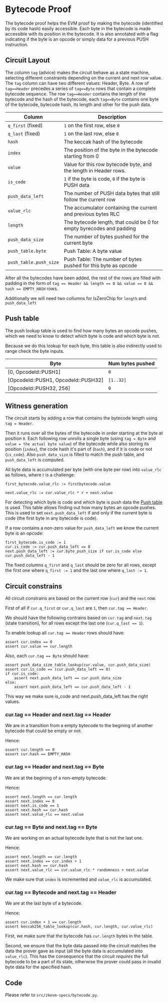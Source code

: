 # Bytecode Proof

The bytecode proof helps the EVM proof by making the bytecode (identified by its code hash) easily accessible. Each byte in the bytecode is made accessible with its position in the bytecode. It is also annotated with a flag indicating if the byte is an opcode or simply data for a previous PUSH instruction.

## Circuit Layout

The column `tag` (advice) makes the circuit behave as a state machine, selecting different constraints depending on the current and next row value. The `tag` column can have two different values: Header, Byte. A row of `tag==Header` precedes a series of `tag==Byte` rows that contain a complete bytecode sequence. The row `tag==Header` contains the length of the bytecode and the hash of the bytecode, each `tag==Byte` contains one byte of the bytecode, bytecode hash, its length and other for the push data.


| Column                | Description                                                         |
| --------------------- | --------------------------------------------------------------------|
| `q_first` (fixed)     | `1` on the first row, else `0`                                      |
| `q_last` (fixed)      | `1` on the last row, else `0`                                       |
| `hash`                | The keccak hash of the bytecode                                     |
| `index`               | The position of the byte in the bytecode starting from 0            |
| `value`               | Value for this row bytecode byte, and the length in Header rows.    |
| `is_code`             | `1` if the byte is code, `0` if the byte is PUSH data               |
| `push_data_left`      | The number of PUSH data bytes that still follow the current row     |
| `value_rlc`           | The accumulator containing the current and previous bytes RLC       |
| `length`              | The bytecode length, that could be 0 for empty byrecodes and padding|
| `push_data_size`      | The number of bytes pushed for the current byte                     |
| `push_table.byte`     | Push Table: A byte value                                            |
| `push_table.push_size`| Push Table: The number of bytes pushed for this byte as opcode      |


After all the bytecodes have been added, the rest of the rows are filled with padding in the form of `tag == Header && length == 0 && value == 0 && hash == EMPTY_HASH` rows.

Additionally we will need two collumns for IsZeroChip for `length` and `push_data_left`


## Push table

The push lookup table is used to find how many bytes an opcode pushes, which we need to know to detect which byte is code and which byte is not.

Because we do this lookup for each byte, this table is also indirectly used to range check the byte inputs.

| Byte                                    | Num bytes pushed  |
| --------------------------------------- | ----------------- |
| \[0, OpcodeId::PUSH1\]                  | `0`               |
| \[OpcodeId::PUSH1, OpcodeId::PUSH32\]   | `[1..32]`         |
| \[OpcodeId::PUSH32, 256\]               | `0`               |

## Witness generation

The circuit starts by adding a row that contains the bytecode length using `tag = Header`.

Then it runs over all the bytes of the bytecode in order starting at the byte at position `0`.
Each following row unrolls a single byte (using `tag = Byte` and `value = the actual byte value`) of the bytecode while also storing its position
(`index`), the code hash it's part of (`hash`), and if it is code or not
(`is_code`). Also `push_data_size` is filled to match the push table, and `push_data_left` is computed.

All byte data is accumulated per byte (with one byte per row) into `value_rlc` as follows, where r is a challenge:

```
first_bytecode.value_rlc := firstbytecode.value

next.value_rlc := cur.value_rlc * r + next.value
```

For detecting which byte is code and which byte is push data the [Push table](#push-table) is used. This table allows finding out how many bytes an opcode pushes. This is used to set `next.push_data_left` if and only if the current byte is code (the first byte in any bytecode is code).

If a row contains a non-zero value for `push_data_left` we know the current byte is an opcode:

```
first_bytecode.is_code := 1
cur.is_code := cur.push_data_left == 0
next.push_data_left := cur.byte_push_size if cur.is_code else cur.push_data_left - 1
```

The fixed columns `q_first` and `q_last` should be zero for all rows, except the first one where `q_first := 1` and the last one where `q_last := 1`.

## Circuit constrains

All circuit constrains are based on the current row (`cur`) and the `next` row.

First of all if `cur.q_first` or `cur.q_last` are `1`, then `cur.tag == Header`.

We should have the following contrains based on `cur.tag` and `next.tag` (state transition), for all rows except the last one (`cur.q_last == 1`).

To enable lookup all `cur.tag == Header` rows should have:

```
assert cur.index == 0
assert cur.value == cur.length
```

Also, each `cur.tag == Byte` should have:

```
assert push_data_size_table_lookup(cur.value, cur.push_data_size)
assert cur.is_code == (cur.push_data_left == 0)
if cur.is_code:
    assert next.push_data_left == cur.push_data_size
else:
    assert next.push_data_left == cur.push_data_left - 1
```

This way we make sure is_code and next.push_data_left has the right values.

### cur.tag == Header and next.tag == Header

We are in a transition from a empty bytecode to the begining of another bytecode that could be empty or not.

Hence:
```
assert cur.length == 0
assert cur.hash == EMPTY_HASH
```

### cur.tag == Header and next.tag == Byte

We are at the begining of a non-empty bytecode.

Hence:

```
assert next.length == cur.length
assert next.index == 0
assert next.is_code == 1
assert next.hash == cur.hash
assert next.value_rlc == next.value
```

### cur.tag == Byte and next.tag == Byte

We are working on an actual bytecode byte that is not the last one.

Hence:

```
assert next.length == cur.length
assert next.index == cur.index + 1
assert next.hash == cur.hash
assert next.value_rlc == cur.value_rlc * randomness + next.value
```

We make sure that `index` is incremented and `value_rlc` is accumulated.

### cur.tag == Bytecode and next.tag == Header

We are at the last byte of a bytecode.

Hence:

```
assert cur.index + 1 == cur.length
assert keccak256_table_lookup(cur.hash, cur.length, cur.value_rlc)
```

First, we make sure that the bytecode has `cur.length` bytes in the table.

Second, we ensure that the byte data passed into the circuit matches the data the prover gave as input (all the byte data is accumulated into `value_rlc`). This has the consequence that the circuit _requires_ the full bytecode to be a part of its state, otherwise the prover could pass in invalid byte data for the specified hash.


## Code

Please refer to `src/zkevm-specs/bytecode.py`.
